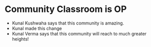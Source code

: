 # Community Classroom is OP

- Kunal Kushwaha says that this community is amazing.
- Kunal made this change
- Kunal Verma says that this community will reach to much greater heights!
